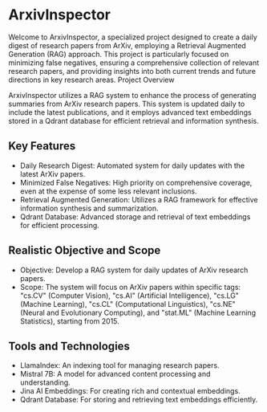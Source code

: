 # ArxivInspector

Welcome to ArxivInspector, a specialized project designed to create a daily digest of research papers from ArXiv, employing a Retrieval Augmented Generation (RAG) approach. This project is particularly focused on minimizing false negatives, ensuring a comprehensive collection of relevant research papers, and providing insights into both current trends and future directions in key research areas.
Project Overview

ArxivInspector utilizes a RAG system to enhance the process of generating summaries from ArXiv research papers. This system is updated daily to include the latest publications, and it employs advanced text embeddings stored in a Qdrant database for efficient retrieval and information synthesis.

## Key Features

- Daily Research Digest: Automated system for daily updates with the latest ArXiv papers.
- Minimized False Negatives: High priority on comprehensive coverage, even at the expense of some less relevant inclusions.
- Retrieval Augmented Generation: Utilizes a RAG framework for effective information synthesis and summarization.
- Qdrant Database: Advanced storage and retrieval of text embeddings for efficient processing.

## Realistic Objective and Scope

- Objective: Develop a RAG system for daily updates of ArXiv research papers.
- Scope: The system will focus on ArXiv papers within specific tags: "cs.CV" (Computer Vision), "cs.AI" (Artificial Intelligence), "cs.LG" (Machine Learning), "cs.CL" (Computational Linguistics), "cs.NE" (Neural and Evolutionary Computing), and "stat.ML" (Machine Learning Statistics), starting from 2015.

## Tools and Technologies

- LlamaIndex: An indexing tool for managing research papers.
- Mistral 7B: A model for advanced content processing and understanding.
- Jina AI Embeddings: For creating rich and contextual embeddings.
- Qdrant Database: For storing and retrieving text embeddings efficiently.
